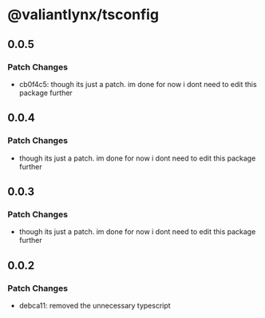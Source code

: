 # @valiantlynx/tsconfig

## 0.0.5

### Patch Changes

- cb0f4c5: though its just a patch. im done for now i dont need to edit this package further

## 0.0.4

### Patch Changes

- though its just a patch. im done for now i dont need to edit this package further

## 0.0.3

### Patch Changes

- though its just a patch. im done for now i dont need to edit this package further

## 0.0.2

### Patch Changes

- debca11: removed the unnecessary typescript
